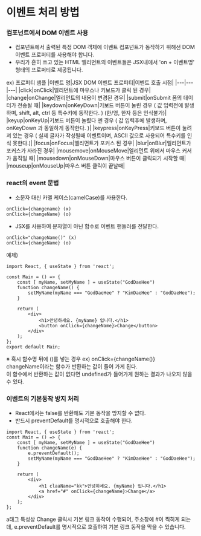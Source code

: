 # 이벤트 처리 방법

### 컴포넌트에서 DOM 이벤트 사용

- 컴포넌트에서 출력된 특정 DOM 객체에 이벤트 컴포넌트가 동작하기 위해선 DOM이벤트 프로퍼티를 사용해야 합니다.
 - 우리가 흔히 쓰고 있는 HTML 엘리먼트의 이벤트들은 JSX내에서 'on + 이벤트명' 형태의 프로퍼티로 제공됩니다.

ex) 프로퍼티 샘플
|이벤트 명|JSX DOM 이벤트 프로퍼티|이벤트 호출 시점|
|---|---|---|
|click|onClick|엘리먼트에 마우스나 키보드가 클릭 된 경우|
|change|onChange|엘리먼트의 내용이 변경된 경우|
|submit|onSubmit	폼의 데이터가 전송될 때|
|keydown|onKeyDown|키보드 버튼이 눌린 경우
( 값 입력전에 발생하며, shift, alt, ctrl 등 특수키에 동작한다. ) (한/영, 한자 등은 인식불가)|
|keyup|onKeyUp|키보드 버튼이 눌렸다 뗀 경우
( 값 입력후에 발생하며, onKeyDown 과 동일하게 동작한다. )|
|keypress|onKeyPress|키보드 버튼이 눌려져 있는 경우
( 실제 글자가 작성될때 이벤트이며, ASCII 값으로 사용되어 특수키를 인식 못한다.)|
|focus|onFocus|엘리먼트가 포커스 된 경우|
|blur|onBlur|엘리먼트가 포커스가 사라진 경우|
|mousemove|onMouseMove|엘리먼트 위에서 마우스 커서가 움직일 때|
|mousedown|onMouseDown|마우스 버튼이 클릭되기 시작할 때|
|mouseup|onMouseUp|마우스 버튼 클릭이 끝날때|

### react의 event 문법
 - 소문자 대신 카멜 케이스(camelCase)를 사용한다.
```
onClick={changename} (x)
onClick={changeName} (o)
```
 - JSX를 사용하여 문자열이 아닌 함수로 이벤트 핸들러를 전달한다.
```
onClick="changeName()" (x) 
onClick={changeName} (o)
```

예제)
```
import React, { useState } from 'react';

const Main = () => {
	const [ myName, setMyName ] = useState("GodDaeHee") 
    function changeName() {
		setMyName(myName === "GodDaeHee" ? "KimDaeHee" : "GodDaeHee");
    }

    return (
        <div>
			<h1>안녕하세요. {myName} 입니다.</h1>
            <button onClick={changeName}>Change</button>
        </div>
    );
};
export default Main;
```

※ 혹시 함수명 뒤에 ()를 넣는 경우 ex) onClick={changeName()}  
changeName이라는 함수가 반환하는 값이 들어 가게 된다.  
이 함수에서 반환하는 값이 없다면 undefined가 들어가게 원하는 결과가 나오지 않을 수 있다.  

### 이벤트의 기본동작 방지 처리
 - React에서는 false를 반환해도 기본 동작을 방지할 수 없다.
 - 반드시 preventDefault를 명시적으로 호출해야 한다.
```
import React, { useState } from 'react';
const Main = () => {
	const [ myName, setMyName ] = useState("GodDaeHee")
    function changeName(e) {
		e.preventDefault();
		setMyName(myName === "GodDaeHee" ? "KimDaeHee" : "GodDaeHee");
    }

    return (
        <div>
			<h1 claaName="kk">안녕하세요. {myName} 입니다.</h1>
			<a href="#" onClick={changeName}>Change</a>
        </div>
    );
};
```
a태그 특성상 Change 클릭시 기본 링크 동작이 수행되어, 주소창에 #이 찍히게 되는데, e.preventDefault를 명시적으로 호출하여 기본 링크 동작을 막을 수 있습니다.



